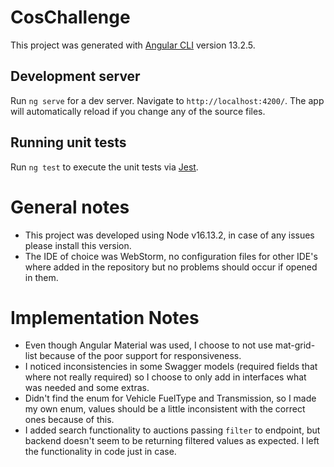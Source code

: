 
# CosChallenge

This project was generated with [Angular CLI](https://github.com/angular/angular-cli) version 13.2.5.

## Development server

Run `ng serve` for a dev server. Navigate to `http://localhost:4200/`. The app will automatically reload if you change any of the source files.

## Running unit tests

Run `ng test` to execute the unit tests via [Jest](https://jestjs.io/).

# General notes

- This project was developed using Node v16.13.2, in case of any issues please install this version.
- The IDE of choice was WebStorm, no configuration files for other IDE's where added in the repository but no problems should occur if opened in them.

# Implementation Notes

- Even though Angular Material was used, I choose to not use mat-grid-list because of the poor support for responsiveness.
- I noticed inconsistencies in some Swagger models (required fields that where not really required) so I choose to only add in interfaces what was needed and some extras.
- Didn't find the enum for Vehicle FuelType and Transmission, so I made my own enum, values should be a little inconsistent with the correct ones because of this.
- I added search functionality to auctions passing `filter` to endpoint, but backend doesn't seem to be returning filtered values as expected. I left the functionality in code just in case.
